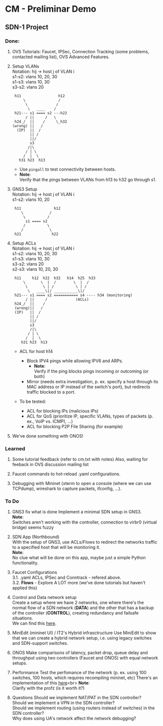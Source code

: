# CM - Preliminar Demo

## SDN-1 Project

### Done:

1. OVS Tutorials: Faucet, IPSec, Connection Tracking (some problems, contacted mailing list), OVS Advanced Features.

2. Setup VLANs <br>
    Notation: hij -> host j of VLAN i <br>
    s1-s2: vlans 10, 20, 30 <br>
    s1-s3: vlans 10, 30 <br>
    s3-s2: vlans 20 <br>
    
        h11                 h12 
            \               / 
             \             /  
              \   ____    /
        h21--- s1 ==== s2 ---h22
             / ||     /   \ 
        h24_/  ||    /     \_h32
       (wrong) ||   /
         (IP)  ||  /
               || /
               ||/ 
               s3
              /|\ 
             / | \ 
            /  |  \ 
          h31 h23  h13

    - Use ```pingall``` to test connectivity between hosts. <br>
    - **Note**: <br>
    Verify that the pings between VLANs from h13 to h32 go through s1.

3. GNS3 Setup <br>
    Notation: hij -> host j of VLAN i <br>
    s1-s2: vlans 10, 20 <br>
    
        h11               h12 
           \            /  
            \          /
             s1 ==== s2
            /          \ 
           /            \
        h21              h22
    
4. Setup ACLs <br>
    Notation: hij -> host j of VLAN i <br>
    s1-s2: vlans 10, 20, 30 <br>
    s1-s3: vlans 10, 30 <br>
    s3-s2: vlans 20 <br>
    s2-s3: vlans 10, 20, 30 <br>

        h11     h12  h22  h32   h14  h25  h33
            \       \  |  /        \  |  /
             \       \ | /          \ | /
              \   ____\|/ ___________\|/ 
        h21--- s1 ==== s2 =========== s4 ---- h34 (monitoring)
             / ||     /             (ACLs)
        h24_/  ||    /     
        (wrong)||   /
        (IP)   ||  /
               || /
               ||/ 
               s3
               /|\ 
              / | \ 
             /  |  \ 
           h31 h23  h13
    
    - ACL for host h14 
        - Block IPV4 pings while allowing IPV6 and ARPs.
            - **Note**: <br> Verify if the ping blocks pings incoming or outcoming (or both)
        - Mirror (needs extra investigation, p. ex. specify a host through its MAC address or IP instead of the switch's port), but redirects traffic blocked to a port.

    - To be tested:
        - ACL for blocking IPs (malicious IPs)
        - ACL for QoS (prioritize IP, specific VLANs, types of packets (p. ex., VoIP vs. ICMP), ...)
        - ACL for blocking P2P File Sharing (for example)

5. We've done something with ONOS!

### Learned

1. Some tutorial feedback (refer to cm.txt with notes)
    Also, waiting for feeback in OVS discussion mailing list

2. Faucet commands to hot-reload .yaml configurations.

3. Debugging with Mininet (xterm to open a console (where we can use TCPdump), wireshark to capture packets, ifconfig, ...).


### To Do

1. GNS3 fix what is done
    Implement a minimal SDN setup in GNS3.<br>
    **Note**: <br> Switches aren't working with the controller, connection to virbr0 (virtual bridge) seems fuzzy
    
2. SDN App (Northbound) <br>
    With the setup of GNS3, use ACLs/Flows to redirect the networks traffic to a specified host that will be monitoring it. <br>
    **Note**: <br>
    No clue what will be done on this app, maybe just a simple Python functionality.

3. Faucet Configurations <br>
    3.1. .yaml ACLs, IPSec and Conntrack - refered above.<br>
    3.2. **Flows** - Explore A LOT more (we've done tutorials but haven't applied this)<br>
    
4. Control and Data network setup <br>
    Create a setup where we have 2 networks, one where there's the normal flow of a SDN network (**DATA**) and the other that has a backup of the controller (**CONTROL**), creating redundancy and failsafe situations. <br>
    We can find this [here](href="https://github.com/mininet/mininet/blob/master/examples/controlnet.py").

5. MiniEdit (mininet UI) / IT2's Hybrid infrasctructure
    Use MiniEdit to show that we can create a hybrid network setup, i.e. using legacy switches and SDN-support switches.

6. ONOS
    Make comparisons of latency, packet drop, queue delay and throughput using two controllers (Faucet and ONOS) with equal network setups.

7. Performance
    Test the perfomance of the network (p. ex. using 100 switches, 100 hosts, which requires recompiling mininet, etc) 
    There's an implementation of this [here](href="https://github.com/mininet/mininet/blob/master/examples/linearbandwidth.py")<br>
    **Note**: <br> Clarify with the profz (is it worth it?)

8. Questions
    Should we implement NAT/PAT in the SDN controller? <br>
    Should we implement a VPN in the SDN controller? <br>
    Should we implement routing (using routers instead of switches) in the SDN controller? <br>
    Why does using UA's network affect the network debugging? <br> 
